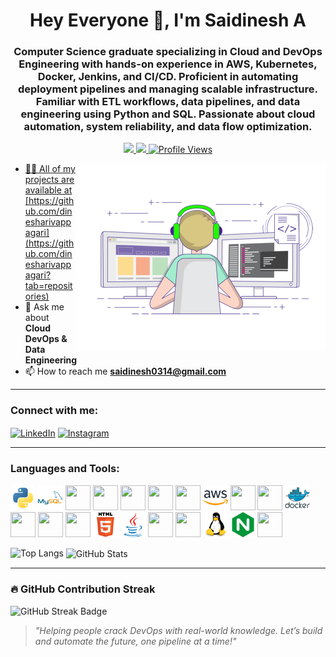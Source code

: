 <h1 align="center">Hey Everyone 👋, I'm Saidinesh A</h1>

<h3 align="center">Computer Science graduate specializing in Cloud and DevOps Engineering with hands-on experience in AWS, Kubernetes, Docker, Jenkins, and CI/CD. Proficient in automating deployment pipelines and managing scalable infrastructure. Familiar with ETL workflows, data pipelines, and data engineering using Python and SQL. Passionate about cloud automation, system reliability, and data flow optimization.</h3>

<p align="center">
  <a href="https://github.com/dinesharivappagari">
    <img src="https://img.shields.io/github/followers/jaiswaladi246?label=Follow&style=social" />
  </a>
  <a href="https://www.linkedin.com/in/dinesh0314/">
    <img src="https://img.shields.io/badge/LinkedIn-SAIDINESH%20A-blue?logo=linkedin&style=flat-square" />
  <a href="https://www.linkedin.com/in/dinesh0314/">
    <img src="https://komarev.com/ghpvc/?username=dinesharivappagari&label=Profile%20views&color=0e75b6&style=flat" alt="Profile Views">
</p>

<img align="right" alt="Coding" width="400" src="https://raw.githubusercontent.com/devSouvik/devSouvik/master/gif3.gif">


- 👨‍💻 All of my projects are available at [https://github.com/dinesharivappagari](https://github.com/dinesharivappagari?tab=repositories)  
- 💬 Ask me about **Cloud DevOps & Data Engineering**  
- 📫 How to reach me **saidinesh0314@gmail.com**

---

<h3 align="left">Connect with me:</h3>
<p align="left">
  <a href="www.linkedin.com/in/dinesh0314" target="blank"><img align="center" src="https://raw.githubusercontent.com/rahuldkjain/github-profile-readme-generator/master/src/images/icons/Social/linked-in-alt.svg" alt="LinkedIn" height="30" width="40" /></a>
  <a href="https://www.instagram.com/dinesh__2662/" target="blank"><img align="center" src="https://raw.githubusercontent.com/rahuldkjain/github-profile-readme-generator/master/src/images/icons/Social/instagram.svg" alt="Instagram" height="30" width="40" /></a>
</p>

---

<h3 align="left">Languages and Tools:</h3>
<p align="left">
  <img src="https://raw.githubusercontent.com/devicons/devicon/master/icons/python/python-original.svg" width="40" height="40"/>
  <img src="https://raw.githubusercontent.com/devicons/devicon/master/icons/mysql/mysql-original-wordmark.svg" width="40" height="40"/>
  <img src="https://img.icons8.com/color/48/000000/power-bi.png" width="40" height="40"/>
  <img src="https://img.icons8.com/fluency/48/networking-manager.png" width="40" height="40"/>
  <img src="https://cdn.jsdelivr.net/gh/devicons/devicon/icons/apacheairflow/apacheairflow-original.svg" width="40" height="40"/>
  <img src="https://upload.wikimedia.org/wikipedia/commons/f/f3/Apache_Spark_logo.svg" width="40" height="40"/>
  <img src="https://commons.wikimedia.org/wiki/Special:FilePath/Snowflake_Logo.svg" width="40" height="40"/>  
  <img src="https://raw.githubusercontent.com/devicons/devicon/master/icons/amazonwebservices/amazonwebservices-original-wordmark.svg" width="40" height="40"/>
  <img src="https://commons.wikimedia.org/wiki/Special:FilePath/Microsoft_Azure_Logo.svg
  " width="40" height="40"/>
  <img src="https://www.vectorlogo.zone/logos/gnu_bash/gnu_bash-icon.svg" width="40" height="40"/>
  <img src="https://raw.githubusercontent.com/devicons/devicon/master/icons/docker/docker-original-wordmark.svg" width="40" height="40"/>
  <img src="https://www.vectorlogo.zone/logos/git-scm/git-scm-icon.svg" width="40" height="40"/>
  <img src="https://commons.wikimedia.org/wiki/Special:FilePath/Prometheus_software_logo.svg
  " width="40" height="40"/>
  <img src="https://www.vectorlogo.zone/logos/grafana/grafana-icon.svg" width="40" height="40"/>
  <img src="https://raw.githubusercontent.com/devicons/devicon/master/icons/html5/html5-original-wordmark.svg" width="40" height="40"/>
  <img src="https://raw.githubusercontent.com/devicons/devicon/master/icons/java/java-original.svg" width="40" height="40"/>
  <img src="https://www.vectorlogo.zone/logos/jenkins/jenkins-icon.svg" width="40" height="40"/>
  <img src="https://www.vectorlogo.zone/logos/kubernetes/kubernetes-icon.svg" width="40" height="40"/>
  <img src="https://raw.githubusercontent.com/devicons/devicon/master/icons/linux/linux-original.svg" width="40" height="40"/>
  <img src="https://raw.githubusercontent.com/devicons/devicon/master/icons/nginx/nginx-original.svg" width="40" height="40"/>
  <img src="https://raw.githubusercontent.com/detain/svg-logos/780f25886640cef088af994181646db2f6b1a3f8/svg/selenium-logo.svg" width="40" height="40"/>
</p>


<p><img align="left" src="https://github-readme-stats.vercel.app/api/top-langs/?username=dinesharivappagari&layout=compact&theme=vue&hide_border=true" alt="Top Langs" /></p>

<p>&nbsp;<img align="center" src="https://github-readme-stats.vercel.app/api?username=dinesharivappagari&show_icons=true&locale=en&theme=vue&hide_border=true" alt="GitHub Stats" /></p>

---
### 🔥 GitHub Contribution Streak

![GitHub Streak Badge](https://img.shields.io/badge/GitHub%20Streak-Active-brightgreen?logo=github&style=for-the-badge)


> *"Helping people crack DevOps with real-world knowledge. Let’s build and automate the future, one pipeline at a time!"*
